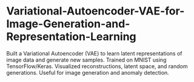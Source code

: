 # Variational-Autoencoder-VAE-for-Image-Generation-and-Representation-Learning
Built a Variational Autoencoder (VAE) to learn latent representations of image data and generate new samples. Trained on MNIST using TensorFlow/Keras. Visualized reconstructions, latent space, and random generations. Useful for image generation and anomaly detection.
